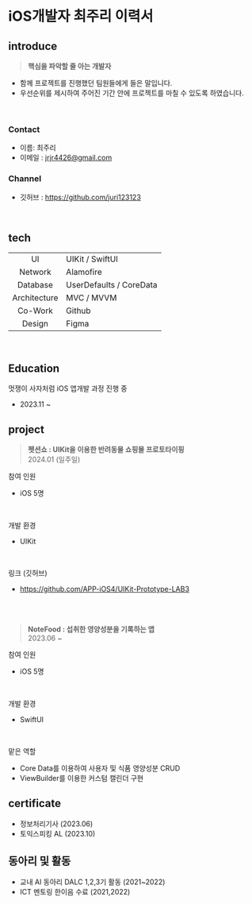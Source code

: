 # iOS개발자 최주리 이력서

## introduce

> **핵심을 파악할 줄 아는 개발자**
- 함께 프로젝트를 진행했던 팀원들에게 들은 말입니다.
- 우선순위를 제시하여 주어진 기간 안에 프로젝트를 마칠 수 있도록 하였습니다.

<br>


### Contact
- 이름: 최주리
- 이메일 : jrjr4426@gmail.com

### Channel
- 깃허브 : https://github.com/juri123123


<br>

## tech

|||
| :-: | - |
| UI | UIKit / SwiftUI |  
| Network | Alamofire |
| Database | UserDefaults / CoreData |
| Architecture | MVC / MVVM  |  
| Co-Work | Github | 
| Design | Figma | 

<br>


## Education

멋쟁이 사자처럼  iOS 앱개발 과정 진행 중
- 2023.11 ~


## project

> **펫션쇼 : UIKit을 이용한 반려동물 쇼핑몰 프로토타이핑**  
2024.01 (일주일)

참여 인원
- iOS 5명

<br>

개발 환경
- UIKit


<br>

링크 (깃허브)
- https://github.com/APP-iOS4/UIKit-Prototype-LAB3

<br><br>
> **NoteFood : 섭취한 영양성분을 기록하는 앱**  
2023.06 ~

참여 인원
- iOS 5명

<br>

개발 환경
- SwiftUI

<br>

맡은 역할
- Core Data를 이용하여 사용자 및 식품 영양성분 CRUD
- ViewBuilder를 이용한 커스텀 캘린더 구현

  

<!-- ### Project
- 
펫션쇼 : UIKit을 이용한 반려동물 쇼핑몰 프로토타이핑
<img width="405" alt="스크린샷 2024-01-30 오후 2 37 58" src="https://github.com/APP-iOS4/APP-iOS4.github.io/assets/80569323/bbb9d661-0723-4e44-a4db-dddf3c36fa19">


NoteFood : 섭취한 영양성분을 기록하는 앱
<img width="652" alt="스크린샷 2024-01-30 오후 2 34 26" src="https://github.com/APP-iOS4/APP-iOS4.github.io/assets/80569323/e5357d01-e1f7-4031-9d29-96ea8d3ef102">
- 개인프로젝트
- 기간 : 2023.06 ~
- 개발 환경 : SwiftUI
- 맡은 역할 : Core Data를 이용하여 사용자 및 식품 영양성분 CRUD, ViewBuilder를 이용한 커스텀 캘린더 구현



DailyNote : 앱스토어에 있는 DailyNote 앱 UI 클론
<img width="416" alt="스크린샷 2024-01-30 오후 2 33 14" src="https://github.com/APP-iOS4/APP-iOS4.github.io/assets/80569323/baf79152-7cf0-43b2-863c-496c81d6a476">
- 개인 프로젝트
- 기간 : 2023.04 (1개월)
- 개발 환경 : SwiftUI


m2Dm : 인테리어 쇼핑몰 웹사이트
- 참여 인원 : BE 4명
- 기간 : 2023.03 ~ 2023.06 (4개월)
- 개발 환경 : Java, Spring Boot, Oracle
- 맡은 역할 : DB 설계, 상품 CRUD, 기간, 최소인원 등을 고려한 공동구매 기능
- 2023.12 ~ 리팩토링 진행 중 : 웹사이트의 기능을 추가, 수정하고 프론트로 iOS 추가 개발


책무비 : 인공지능을 이용한 책 추천 웹사이트
- 참여 인원 : BE 2명, FE 2명, 디자이너 1명, AI 2명
- 기간 : 2022.05 ~ 2022.08 (4개월)
- 개발 환경 : Java, Spring Boot, AWS
- 맡은 역할 : 
-->


## certificate
- 정보처리기사 (2023.06)
- 토익스피킹 AL (2023.10)


## 동아리 및 활동
- 교내 AI 동아리 DALC 1,2,3기 활동 (2021~2022)
- ICT 멘토링 한이음 수료 (2021,2022)
